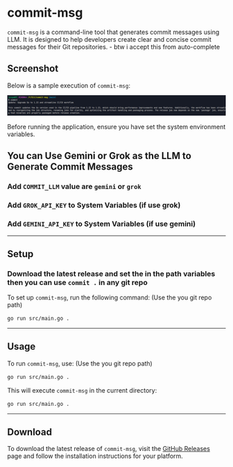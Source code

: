 # commit-msg

`commit-msg` is a command-line tool that generates commit messages using LLM. It is designed to help developers create clear and concise commit messages for their Git repositories. - btw i accept this from auto-complete

## Screenshot

Below is a sample execution of `commit-msg`:

![Commit-msg Screenshot](image.png)

Before running the application, ensure you have set the system environment variables.

## You can Use Gemini or Grok as the LLM to Generate Commit Messages

### Add `COMMIT_LLM` value are `gemini` or `grok`

### Add `GROK_API_KEY` to System Variables (if use grok)

### Add `GEMINI_API_KEY` to System Variables (if use gemini)

---

## Setup


### Download the latest release and set the in the path variables then you can use `commit .` in any git repo

To set up `commit-msg`, run the following command: (Use the you git repo path)

```bash
go run src/main.go .
```



---

## Usage

To run `commit-msg`, use: (Use the you git repo path)

```bash
go run src/main.go .
```

This will execute `commit-msg` in the current directory:

```bash
go run src/main.go .
```

---

## Download

To download the latest release of `commit-msg`, visit the [GitHub Releases](https://github.com/dfanso/commit-msg/releases) page and follow the installation instructions for your platform.




